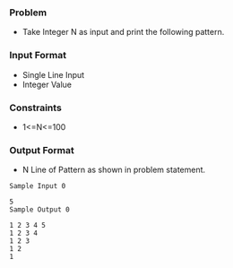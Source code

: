 ### Problem
- Take Integer N as input and print the following pattern.

### Input Format
- Single Line Input
- Integer Value

### Constraints
- 1<=N<=100

### Output Format
- N Line of Pattern as shown in problem statement.

```
Sample Input 0

5
Sample Output 0

1 2 3 4 5 
1 2 3 4 
1 2 3 
1 2 
1 
```